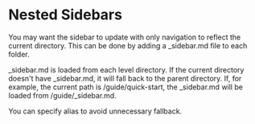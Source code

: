 # Nested Sidebars

You may want the sidebar to update with only navigation to reflect the current directory. This can be done by adding a _sidebar.md file to each folder.

_sidebar.md is loaded from each level directory. If the current directory doesn't have _sidebar.md, it will fall back to the parent directory. If, for example, the current path is /guide/quick-start, the _sidebar.md will be loaded from /guide/_sidebar.md.

You can specify alias to avoid unnecessary fallback.